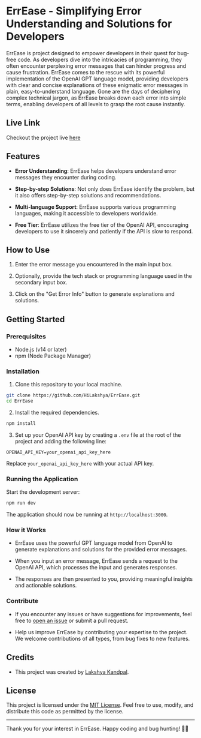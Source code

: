 

# ErrEase - Simplifying Error Understanding and Solutions for Developers

ErrEase is project designed to empower developers in their quest for bug-free code. As developers dive into the intricacies of programming, they often encounter perplexing error messages that can hinder progress and cause frustration. ErrEase comes to the rescue with its powerful implementation of the OpenAI GPT language model, providing developers with clear and concise explanations of these enigmatic error messages in plain, easy-to-understand language. Gone are the days of deciphering complex technical jargon, as ErrEase breaks down each error into simple terms, enabling developers of all levels to grasp the root cause instantly.
## Live Link
Checkout the project live [here](https://errease.netlify.com/)
## Features

- **Error Understanding**: ErrEase helps developers understand error messages they encounter during coding.

- **Step-by-step Solutions**: Not only does ErrEase identify the problem, but it also offers step-by-step solutions and recommendations.

- **Multi-language Support**: ErrEase supports various programming languages, making it accessible to developers worldwide.

- **Free Tier**: ErrEase utilizes the free tier of the OpenAI API, encouraging developers to use it sincerely and patiently if the API is slow to respond.

## How to Use

1. Enter the error message you encountered in the main input box.

2. Optionally, provide the tech stack or programming language used in the secondary input box.

3. Click on the "Get Error Info" button to generate explanations and solutions.

## Getting Started

### Prerequisites

- Node.js (v14 or later)
- npm (Node Package Manager)

### Installation

1. Clone this repository to your local machine.

```bash
git clone https://github.com/HiLakshya/ErrEase.git
cd ErrEase
```

2. Install the required dependencies.

```bash
npm install
```

3. Set up your OpenAI API key by creating a `.env` file at the root of the project and adding the following line:

```
OPENAI_API_KEY=your_openai_api_key_here
```

Replace `your_openai_api_key_here` with your actual API key.

### Running the Application

Start the development server:

```bash
npm run dev
```

The application should now be running at `http://localhost:3000`.

### How it Works

- ErrEase uses the powerful GPT language model from OpenAI to generate explanations and solutions for the provided error messages.

- When you input an error message, ErrEase sends a request to the OpenAI API, which processes the input and generates responses.

- The responses are then presented to you, providing meaningful insights and actionable solutions.

### Contribute

- If you encounter any issues or have suggestions for improvements, feel free to [open an issue](https://github.com/HiLakshya/ErrEase/issues) or submit a pull request.

- Help us improve ErrEase by contributing your expertise to the project. We welcome contributions of all types, from bug fixes to new features.

## Credits

- This project was created by [Lakshya Kandpal](https://github.com/HiLakshya).

## License

This project is licensed under the [MIT License](https://opensource.org/licenses/MIT). Feel free to use, modify, and distribute this code as permitted by the license.

---

Thank you for your interest in ErrEase. Happy coding and bug hunting! 🚀🐛
```
